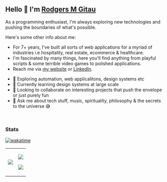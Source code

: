 ## Hello 👋 I'm [**Rodgers M Gitau**](https://rodgersgitau.vercel.app)

As a programming enthusiast, I'm always exploring new technologies and pushing the boundaries of what's possible. 

Here's some other info about me: 
  - For 7+ years, I've built all sorts of web applications for a myriad of industries i.e hospitality, real estate, ecommerce & healthcare.
  - I'm fascinated by many things, here you'll find anything from playful scripts & some terrible video games to polished applications.
  - Reach me via [my website](http://rodgersgitau.vercel.app/) or [LinkedIn](https://www.linkedin.com/in/rodgersgitau/).
  
+ 🔭  Exploring automation, web applicalitons, design systems etc
+ 🌱  Currently learning design systems at large scale
+ 👯  Looking to collaborate on interesting projects that push the envelope or just purely fun
+ 💬  Ask me about tech stuff, music, spirituality, philosophy & the secrets to the universe 😅


<br clear="both"/>

### Stats
[![wakatime](https://wakatime.com/badge/user/079a160f-031f-4cf0-a895-cefa57e2b0ff.svg)](https://wakatime.com/@079a160f-031f-4cf0-a895-cefa57e2b0ff)

<table>
  <tr>
    <td valign="middle">
      <img src="https://rodgersgitau-stats.vercel.app/api/wakatime?username=rodgersgitau&layout=compact&theme=dark" />
    </td>
    <td valign="middle">
      <p><img src="https://github-readme-streak-stats.herokuapp.com?user=rodgersgitau&theme=dark&date_format=M%20j%5B%2C%20Y%5D"/></p>
      <p><img src="https://rodgersgitau-stats.vercel.app/api?username=rodgersgitau&account_private=true&show_icons=true&layout=compact&theme=dark"/></p>
    </td>
  </tr>
</table>

<br clear="both" />

<!--
**rodgersgitau/rodgersgitau** is a ✨ _special_ ✨ repository because its `README.md` (this file) appears on your GitHub profile.
-->
